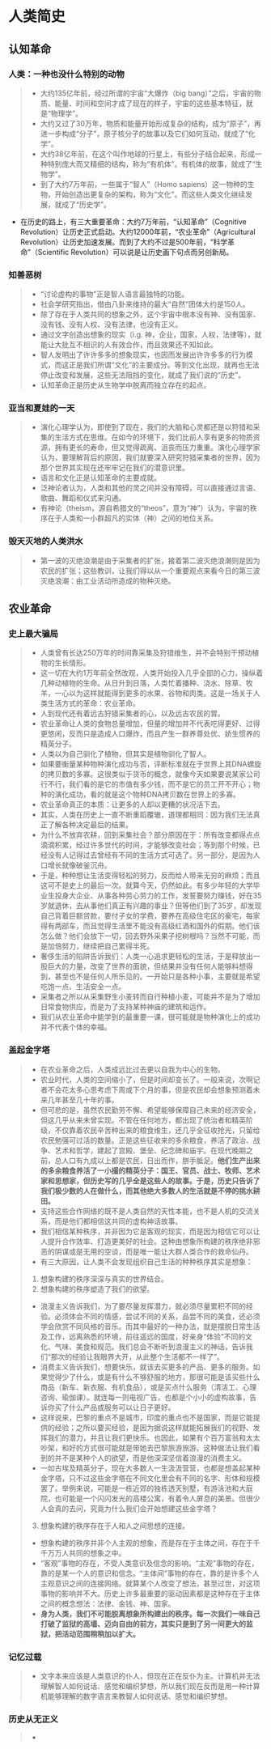 # 人类简史

## 认知革命

### 人类：一种也没什么特别的动物

> - 大约135亿年前，经过所谓的宇宙“大爆炸（big bang）”之后，宇宙的物质、能量、时间和空间才成了现在的样子，宇宙的这些基本特征，就是“物理学”。
> - 大约又过了30万年，物质和能量开始形成复杂的结构，成为“原子”，再进一步构成“分子”，原子核分子的故事以及它们如何互动，就成了“化学”。
> - 大约38亿年前，在这个叫作地球的行星上，有些分子结合起来，形成一种特别庞大而又精细的结构，称为“有机体”。有机体的故事，就成了“生物学”。
> - 到了大约7万年前，一些属于“智人”（Homo sapiens）这一物种的生物，开始创造出更复杂的架构，称为“文化”。而这些人类文化继续发展，就成了“历史学”。
- 在历史的路上，有三大重要革命：大约7万年前，“认知革命”（Cognitive Revolution）让历史正式启动。大约12000年前，“农业革命”（Agricultural Revolution）让历史加速发展。而到了大约不过是500年前，“科学革命”（Scientific Revolution）可以说是让历史画下句点而另创新局。

### 知善恶树

> - “讨论虚构的事物”正是智人语言最独特的功能。
> - 社会学研究指出，借由八卦来维持的最大“自然”团体大约是150人。
> - 除了存在于人类共同的想象之外，这个宇宙中根本没有神、没有国家、没有钱、没有人权、没有法律，也没有正义。
> - 通过文字创造出想象的现实（i.g. 神，企业，国家，人权，法律等），就能让大批互不相识的人有效合作，而且效果还不知如此。
> - 智人发明出了许许多多的想象现实，也因而发展出许许多多的行为模式，而这正是我们所谓“文化”的主要成分。等到文化出现，就再也无法停止改变和发展，这些无法阻挡的变化，就成了我们说的“历史”。
> - 认知革命正是历史从生物学中脱离而独立存在的起点。

### 亚当和夏娃的一天

> - 演化心理学认为，即使到了现在，我们的大脑和心灵都还是以狩猎和采集的生活方式在思维。在如今的环境下，我们比前人享有更多的物质资源，拥有更长的寿命，但又觉得疏离、沮丧而压力重重。演化心理学家认为，要理解背后的原因，我们就要深入研究狩猎采集者的世界，因为那个世界其实现在还牢牢记在我们的潜意识里。
> - 语言和文化正是认知革命的主要成就。
> - 泛神论者认为，人类和其他的灵之间并没有障碍，可以直接通过言语、歌曲、舞蹈和仪式来沟通。
> - 有神论（theism，源自希腊文的“theos”，意为“神”）认为，宇宙的秩序在于人类和一小群超凡的实体（神）之间的地位关系。

### 毁天灭地的人类洪水
> - 第一波的灭绝浪潮是由于采集者的扩张，接着第二波灭绝浪潮则是因为农民的扩张；这些教训，让我们得以从一个重要观点来看今日的第三波灭绝浪潮：由工业活动所造成的物种灭绝。

## 农业革命

### 史上最大骗局
> - 人类曾有长达250万年的时间靠采集及狩猎维生，并不会特别干预动植物的生长情形。
> - 这一切在大约1万年前全然改观，人类开始投入几乎全部的心力，操纵着几种动植物的生命。从日升到日落，人类忙着播种、浇水、除草、牧羊，一心以为这样就能得到更多的水果、谷物和肉类。这是一场关于人类生活方式的革命：农业革命。
> - 人到现代还有着远古狩猎采集者的心，以及远古农民的胃。
> - 农业革命让人类的食物总量增加，但量的增加并不代表吃得更好、过得更悠闲，反而只是造成人口爆炸，而且产生一群养尊处优、娇生惯养的精英分子。
> - 人类以为自己驯化了植物，但其实是植物驯化了智人。
> - 如果要衡量某种物种演化成功与否，评断标准就在于世界上其DNA螺旋的拷贝数的多寡。这很类似于货币的概念，就像今天如果要说某家公司行不行，我们看的是它的市值有多少钱，而不是它的员工开不开心；物种的演化成功，看的就是这个物种DNA拷贝数在世界上的多寡。
> - 农业革命真正的本质：让更多的人却以更糟的状况活下去。
> - 其实，人类在历史上一直不断重蹈覆辙，道理都相同：因为我们无法真正了解各种决定最后的结果。
> - 为什么不放弃农耕，回到采集社会？部分原因在于：所有改变都得点点滴滴积累，经过许多世代的时间，才能够改变社会；等到那个时候，已经没有人记得过去曾经有不同的生活方式可选了。另一部分，是因为人口增长就像破釜沉舟。
> - 于是，种种想让生活变得轻松的努力，反而给人带来无穷的麻烦；而且这可不是史上的最后一次。就算今天，仍然如此。有多少年轻的大学毕业生投身大企业、从事各种劳心劳力的工作，发誓要努力赚钱，好在35岁就退休，去从事他们真正有兴趣的事业？但等他们到了35岁，却发现自己背着巨额贷款，要付子女的学费，要养在高级住宅区的豪宅，每家得有两部车，而且觉得生活里不能没有高级红酒和国外的假期。他们该怎么做？他们会放下一切，回去野外采果子挖树根吗？当然不可能，而是加倍努力，继续把自己累得半死。
> - 奢侈生活的陷阱告诉我们：人类一心追求更轻松的生活，于是释放出一股巨大的力量，改变了世界的面貌，但结果并没有任何人能够料想得到，甚至也不是任何人所乐见的。一开始只是各种小事，主要就是希望吃饱一点、生活安全一点。
> - 采集者之所以从采集野生小麦转而自行种植小麦，可能并不是为了增加日常食物供应，而是为了支持某种神庙的建筑和运作。
> - 我们从农业革命中能学到的最重要一课，很可能就是物种演化上的成功并不代表个体的幸福。

### 盖起金字塔
> - 在农业革命之后，人类成远比过去更以自我为中心的生物。
> - 农业时代，人类的空间缩小了，但是时间却变长了。一般来说，次啊记者不会花太多心思考虑下周或下个月的事，但是农民却会想象预测着未来几年甚至几十年的事。
> - 但可悲的是，虽然农民勤劳不懈、希望能够保障自己未来的经济安全，但这几乎从来未曾实现。不管在任何地方，都出现了统治者和精英阶级，不仅靠着农民辛苦种出来的粮食维生，还几乎全征收抢光，只留给农民勉强可过活的数量。正是这些征收来的多余粮食，养活了政治、战争、艺术和哲学，建起了宫殿、堡垒、纪念碑和庙宇。在现代晚期之前，总人口有九成以上都是农民，日出而作，胼手胝足。**他们生产出来的多余粮食养活了一小撮的精英分子：国王、官员、战士、牧师、艺术家和思想家，但历史写的几乎全是这些人的故事。于是，历史只告诉了我们极少数的人在做什么，而其他绝大多数人的生活就是不停的挑水耕田。**
> - 支持这些合作网络的既不是人类自然的天性本能，也不是人机的交流关系，而是他们都相信这共同的虚构神话故事。
> - 我们相信某种秩序，并非因为它是客观的现实，而是因为相信它可以让人提升合作效率、打造更美好的社会。这种由想象所构建的秩序绝非邪恶的阴谋或是无用的空谈，而是唯一能让大群人类合作的救命仙丹。
> - 有三大原因，让人类不会发现组织自己生活的种种秩序其实是想象：
> 1. 想象构建的秩序深深与真实的世界结合。 
> 2. 想象构建的秩序塑造了我们的欲望。
> - 浪漫主义告诉我们，为了要尽量发挥潜力，就必须尽量累积不同的经验。必须体会不同的情感，尝试不同的关系，品尝不同的美食，还必须学会欣赏不同风格的音乐。而其中最好的一种办法，就是摆脱日常生活及工作，远离熟悉的环境，前往遥远的国度，好亲身“体验”不同的文化、气味、美食和规范。我们总会不断听到浪漫主义的神话，告诉我们“那次的经验让我眼界大开，从此整个生活都不一样了”。
> - 消费主义告诉我们，想要快乐，就该去买更多的产品、更多的服务。如果觉得少了什么，或是有什么不够舒服的地方，那很可能是该买些什么商品（新车、新衣服、有机食品），或是买点什么服务（清洁工、心理咨询、瑜伽课）。就连每一则电视广告，也都是个小小的虚构故事，告诉你买了什么产品或服务可以让日子更好。
> - 这样说来，巴黎的重点不是城市，印度的重点也不是国家，而是它能提供的经验；之所以要买经验，是因为据说这样就能拓展我们的视野、发挥我们的潜力，并且让我们更快乐。也因此，如果有个百万富翁和太太吵架，和好的方式很可能就是带她去巴黎旅游旅游。这种做法让我们看到的并不是某种个人的欲望，而是他深深坚信着浪漫的消费主义。
> - 一如古埃及精英分子，现在大多数人一生汲汲营营，也都是想盖起某种金字塔，只不过这些金字塔在不同文化里会有不同的名字、形体和规模罢了。举例来说，可能是一栋近郊的独栋透天别墅，有游泳池和大庭院，也可能是一个闪闪发光的高楼公寓，有着令人屏息的美景。但很少人会真的去问，究竟为什么我们会开始想建这些金字塔？
> 3. 想象构建的秩序存在于人和人之间思想的连接。
> - 想象构建的秩序并非个人主观的想象，而是存在于主体之间，存在于千千万万人共同的想象之中。
> - “客观”事物的存在，不受人类意识及信念的影响。“主观”事物的存在，靠的是某一个人的意识和信念。“主体间”事物的存在，靠的是许多个人主观意识之间的连接网络。就算某个人改变了想法，甚至过世，对这项事物的影响并不大。历史上许多最重要的驱动因素都是这种存在于主体之间的概念想法：法律、金钱、神、国家。
> - **身为人类，我们不可能脱离想象所构建出的秩序。每一次我们一味自己打破了监狱的高墙、迈向自由的前方，其实只是到了另一间更大的监狱，把活动范围稍稍加以扩大。**

### 记忆过载
> - 文字本来应该是人类意识的仆人，但现在正在反仆为主。计算机并无法理解智人如何说话、感觉和编织梦想，所以我们现在反而是用一种计算机能够理解的数字语言来教智人如何说话、感觉和编织梦想。

### 历史从无正义
> - 